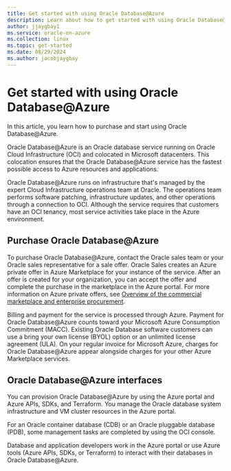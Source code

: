 ```yaml
---
title: Get started with using Oracle Database@Azure
description: Learn about how to get started with using Oracle Database@Azure.
author: jjaygbay1
ms.service: oracle-on-azure
ms.collection: linux
ms.topic: get-started
ms.date: 08/29/2024
ms.author: jacobjaygbay
---
```


# Get started with using Oracle Database@Azure

In this article, you learn how to purchase and start using Oracle Database@Azure.

Oracle Database@Azure is an Oracle database service running on Oracle Cloud Infrastructure (OCI) and colocated in Microsoft datacenters. This colocation ensures that the Oracle Database@Azure service has the fastest possible access to Azure resources and applications.

Oracle Database@Azure runs on infrastructure that's managed by the expert Cloud Infrastructure operations team at Oracle. The operations team performs software patching, infrastructure updates, and other operations through a connection to OCI. Although the service requires that customers have an OCI tenancy, most service activities take place in the Azure environment.

## Purchase Oracle Database@Azure

To purchase Oracle Database@Azure, contact the Oracle sales team or your Oracle sales representative for a sale offer. Oracle Sales creates an Azure private offer in Azure Marketplace for your instance of the service. After an offer is created for your organization, you can accept the offer and complete the purchase in the marketplace in the Azure portal. For more information on Azure private offers, see [Overview of the commercial marketplace and enterprise procurement](/marketplace/what-is-commercial-marketplace).

Billing and payment for the service is processed through Azure. Payment for Oracle Database@Azure counts toward your Microsoft Azure Consumption Commitment (MACC). Existing Oracle Database software customers can use a bring your own license (BYOL) option or an unlimited license agreement (ULA). On your regular invoice for Microsoft Azure, charges for Oracle Database@Azure appear alongside charges for your other Azure Marketplace services.

## Oracle Database@Azure interfaces

You can provision Oracle Database@Azure by using the Azure portal and Azure APIs, SDKs, and Terraform. You manage the Oracle database system infrastructure and VM cluster resources in the Azure portal.

For an Oracle container database (CDB) or an Oracle pluggable database (PDB), some management tasks are completed by using the OCI console.

Database and application developers work in the Azure portal or use Azure tools (Azure APIs, SDKs, or Terraform) to interact with their databases in Oracle Database@Azure.
